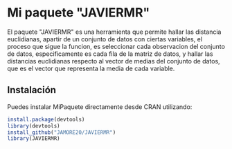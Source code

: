 # Mi paquete "JAVIERMR"

El paquete "JAVIERMR" es una herramienta que permite hallar las distancia euclidianas, apartir de un conjunto de datos con ciertas variables, el proceso que sigue la funcion,
es seleccionar cada observacion del conjunto de datos, especificamente es cada fila de la matriz de datos, y hallar las distancias euclidianas respecto al vector de medias del
conjunto de datos, que es el vector que representa la media de cada variable. 



## Instalación

Puedes instalar MiPaquete directamente desde CRAN utilizando:

```r
install.package(devtools)
library(devtools)
install_github("JAMORE20/JAVIERMR")
library(JAVIERMR)
